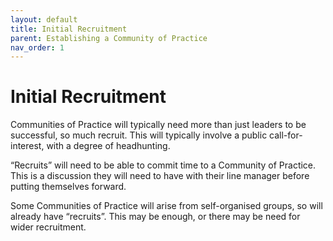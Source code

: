 ```yaml
---
layout: default
title: Initial Recruitment
parent: Establishing a Community of Practice
nav_order: 1
---
```

# Initial Recruitment

Communities of Practice will typically need more than just leaders to be successful, so much recruit. This will typically involve a public call-for-interest, with a degree of headhunting.

“Recruits” will need to be able to commit time to a Community of Practice. This is a discussion they will need to have with their line manager before putting themselves forward.

Some Communities of Practice will arise from self-organised groups, so will already have “recruits”. This may be enough, or there may be need for wider recruitment.
